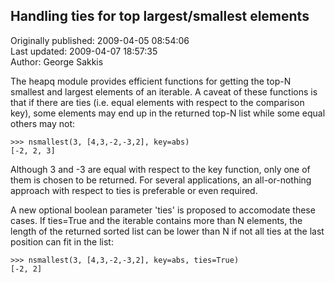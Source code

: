## Handling ties for top largest/smallest elements  
Originally published: 2009-04-05 08:54:06  
Last updated: 2009-04-07 18:57:35  
Author: George Sakkis  
  
The heapq module provides efficient functions for getting the top-N smallest and
largest elements of an iterable. A caveat of these functions is that if there
are ties (i.e. equal elements with respect to the comparison key), some elements
may end up in the returned top-N list while some equal others may not:

    >>> nsmallest(3, [4,3,-2,-3,2], key=abs)
    [-2, 2, 3]

Although 3 and -3 are equal with respect to the key function, only one of them
is chosen to be returned. For several applications, an all-or-nothing approach
with respect to ties is preferable or even required.

A new optional boolean parameter 'ties' is proposed to accomodate these cases.
If ties=True and the iterable contains more than N elements, the length of the
returned sorted list can be lower than N if not all ties at the last position
can fit in the list:

    >>> nsmallest(3, [4,3,-2,-3,2], key=abs, ties=True)
    [-2, 2]
